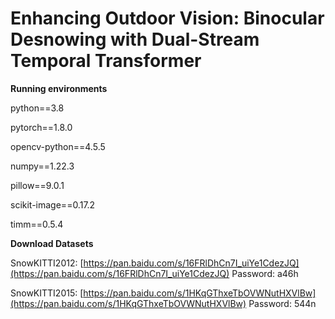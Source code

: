  # Enhancing Outdoor Vision: Binocular Desnowing with Dual-Stream Temporal Transformer

**Running environments**

python==3.8 

pytorch==1.8.0

opencv-python==4.5.5 

numpy==1.22.3 

pillow==9.0.1 

scikit-image==0.17.2 

timm==0.5.4

**Download Datasets**

SnowKITTI2012: [https://pan.baidu.com/s/16FRlDhCn7I_uiYe1CdezJQ](https://pan.baidu.com/s/16FRlDhCn7I_uiYe1CdezJQ)  Password: a46h

SnowKITTI2015: [https://pan.baidu.com/s/1HKqGThxeTbOVWNutHXVlBw](https://pan.baidu.com/s/1HKqGThxeTbOVWNutHXVlBw) Password: 544n
